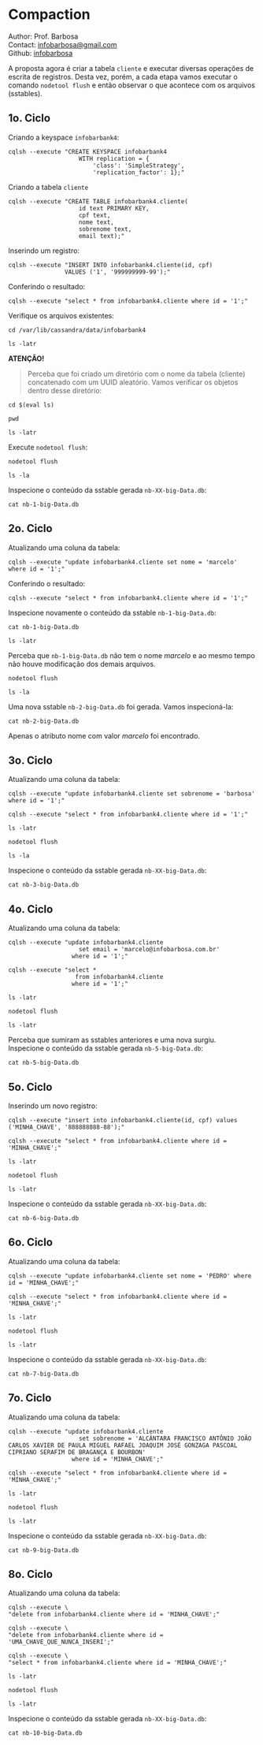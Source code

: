 # Compaction
Author: Prof. Barbosa<br>
Contact: infobarbosa@gmail.com<br>
Github: [infobarbosa](https://github.com/infobarbosa)

A proposta agora é criar a tabela `cliente` e executar diversas operações de escrita de registros.
Desta vez, porém, a cada etapa vamos executar o comando `nodetool flush` e então observar o que acontece com os arquivos (sstables).

## 1o. Ciclo

Criando a keyspace `infobarbank4`:
```
cqlsh --execute "CREATE KEYSPACE infobarbank4 
                    WITH replication = {
                        'class': 'SimpleStrategy', 
                        'replication_factor': 1};"
```

Criando a tabela `cliente`
```
cqlsh --execute "CREATE TABLE infobarbank4.cliente(
                    id text PRIMARY KEY, 
                    cpf text, 
                    nome text, 
                    sobrenome text, 
                    email text);"
```

Inserindo um registro:
```
cqlsh --execute "INSERT INTO infobarbank4.cliente(id, cpf) 
                VALUES ('1', '999999999-99');"
```

Conferindo o resultado:
```
cqlsh --execute "select * from infobarbank4.cliente where id = '1';"
```


Verifique os arquivos existentes:
```
cd /var/lib/cassandra/data/infobarbank4
```

```
ls -latr
```

**ATENÇÃO!** <br>
> Perceba que foi criado um diretório com o nome da tabela (cliente) concatenado com um UUID aleatório.
Vamos verificar os objetos dentro desse diretório:

```
cd $(eval ls)
```

```
pwd
```

```
ls -latr
```

Execute `nodetool flush`:
```
nodetool flush
```

```
ls -la
```

Inspecione o conteúdo da sstable gerada `nb-XX-big-Data.db`:
```
cat nb-1-big-Data.db
```

## 2o. Ciclo

Atualizando uma coluna da tabela:
```
cqlsh --execute "update infobarbank4.cliente set nome = 'marcelo' where id = '1';"
```

Conferindo o resultado:
```
cqlsh --execute "select * from infobarbank4.cliente where id = '1';"
```

Inspecione novamente o conteúdo da sstable `nb-1-big-Data.db`:
```
cat nb-1-big-Data.db
```

```
ls -latr
```

Perceba que `nb-1-big-Data.db` não tem o nome *marcelo* e ao mesmo tempo não houve modificação dos demais arquivos.

```
nodetool flush
```

```
ls -la
```

Uma nova sstable `nb-2-big-Data.db` foi gerada. Vamos inspecioná-la:
```
cat nb-2-big-Data.db
```

Apenas o atributo nome com valor *marcelo* foi encontrado.

## 3o. Ciclo

Atualizando uma coluna da tabela:
```
cqlsh --execute "update infobarbank4.cliente set sobrenome = 'barbosa' where id = '1';"
```

```
cqlsh --execute "select * from infobarbank4.cliente where id = '1';"
```

```
ls -latr
```

```
nodetool flush
```

```
ls -la
```

Inspecione o conteúdo da sstable gerada `nb-XX-big-Data.db`:
```
cat nb-3-big-Data.db
```

## 4o. Ciclo

Atualizando uma coluna da tabela:
```
cqlsh --execute "update infobarbank4.cliente 
                    set email = 'marcelo@infobarbosa.com.br' 
                  where id = '1';"
```

```
cqlsh --execute "select * 
                   from infobarbank4.cliente 
                  where id = '1';"
```

```
ls -latr
```

```
nodetool flush
```

```
ls -latr
```

Perceba que sumiram as sstables anteriores e uma nova surgiu.<br>
Inspecione o conteúdo da sstable gerada `nb-5-big-Data.db`:
```
cat nb-5-big-Data.db
```


## 5o. Ciclo

Inserindo um novo registro:
```
cqlsh --execute "insert into infobarbank4.cliente(id, cpf) values ('MINHA_CHAVE', '888888888-88');"

cqlsh --execute "select * from infobarbank4.cliente where id = 'MINHA_CHAVE';"
```

```
ls -latr
```

```
nodetool flush
```

```
ls -latr
```

Inspecione o conteúdo da sstable gerada `nb-XX-big-Data.db`:
```
cat nb-6-big-Data.db
```

## 6o. Ciclo

Atualizando uma coluna da tabela:
```
cqlsh --execute "update infobarbank4.cliente set nome = 'PEDRO' where id = 'MINHA_CHAVE';"

cqlsh --execute "select * from infobarbank4.cliente where id = 'MINHA_CHAVE';"
```

```
ls -latr
```

```
nodetool flush
```

```
ls -latr
```

Inspecione o conteúdo da sstable gerada `nb-XX-big-Data.db`:
```
cat nb-7-big-Data.db
```

## 7o. Ciclo

Atualizando uma coluna da tabela:
```
cqlsh --execute "update infobarbank4.cliente 
                    set sobrenome = 'ALCÂNTARA FRANCISCO ANTÔNIO JOÃO CARLOS XAVIER DE PAULA MIGUEL RAFAEL JOAQUIM JOSÉ GONZAGA PASCOAL CIPRIANO SERAFIM DE BRAGANÇA E BOURBON' 
                  where id = 'MINHA_CHAVE';"

cqlsh --execute "select * from infobarbank4.cliente where id = 'MINHA_CHAVE';"
```

```
ls -latr
```

```
nodetool flush
```

```
ls -latr
```

Inspecione o conteúdo da sstable gerada `nb-XX-big-Data.db`:
```
cat nb-9-big-Data.db
```

## 8o. Ciclo

Atualizando uma coluna da tabela:
```
cqlsh --execute \
"delete from infobarbank4.cliente where id = 'MINHA_CHAVE';"
```

```
cqlsh --execute \
"delete from infobarbank4.cliente where id = 'UMA_CHAVE_QUE_NUNCA_INSERI';"
```

```
cqlsh --execute \
"select * from infobarbank4.cliente where id = 'MINHA_CHAVE';"
```

```
ls -latr
```

```
nodetool flush
```

```
ls -latr
```

Inspecione o conteúdo da sstable gerada `nb-XX-big-Data.db`:
```
cat nb-10-big-Data.db
```
